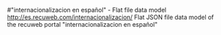 #"internacionalizacion en español" - Flat file data model
http://es.recuweb.com/internacionalizacion/
Flat JSON file data model of the recuweb portal "internacionalizacion en español"
